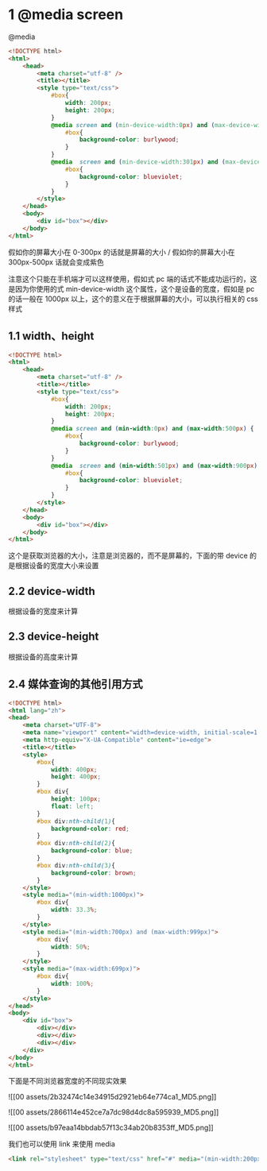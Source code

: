 # 1 @media screen

@media

```html
<!DOCTYPE html>
<html>
	<head>
		<meta charset="utf-8" />
		<title></title>
		<style type="text/css">
			#box{
				width: 200px;
				height: 200px;
			}
			@media screen and (min-device-width:0px) and (max-device-width:300px) {
				#box{
					background-color: burlywood;
				}
			}
			@media  screen and (min-device-width:301px) and (max-device-width:500px) {
				#box{
					background-color: blueviolet;
				}
			}
		</style>
	</head>
	<body>
		<div id="box"></div>
	</body>
</html>

```

假如你的屏幕大小在 0-300px 的话就是屏幕的大小 / 假如你的屏幕大小在 300px-500px 话就会变成紫色

注意这个只能在手机端才可以这样使用，假如式 pc 端的话式不能成功运行的，这是因为你使用的式 min-device-width 这个属性，这个是设备的宽度，假如是 pc 的话一般在 1000px 以上，这个的意义在于根据屏幕的大小，可以执行相关的 css 样式

## 1.1 width、height

```html
<!DOCTYPE html>
<html>
	<head>
		<meta charset="utf-8" />
		<title></title>
		<style type="text/css">
			#box{
				width: 200px;
				height: 200px;
			}
			@media screen and (min-width:0px) and (max-width:500px) {
				#box{
					background-color: burlywood;
				}
			}
			@media  screen and (min-width:501px) and (max-width:900px) {
				#box{
					background-color: blueviolet;
				}
			}
		</style>
	</head>
	<body>
		<div id="box"></div>
	</body>
</html>

```

这个是获取浏览器的大小，注意是浏览器的，而不是屏幕的，下面的带 device 的是根据设备的宽度大小来设置

## 2.2 device-width

根据设备的宽度来计算

## 2.3 device-height

根据设备的高度来计算

## 2.4 媒体查询的其他引用方式

```html
<!DOCTYPE html>
<html lang="zh">
<head>
	<meta charset="UTF-8">
	<meta name="viewport" content="width=device-width, initial-scale=1.0">
	<meta http-equiv="X-UA-Compatible" content="ie=edge">
	<title></title>
	<style>
		#box{
			width: 400px;
			height: 400px;
		}
		#box div{
			height: 100px;
			float: left;
		}
		#box div:nth-child(1){
			background-color: red;
		}
		#box div:nth-child(2){
			background-color: blue;
		}
		#box div:nth-child(3){
			background-color: brown;
		}
	</style>
	<style media="(min-width:1000px)">
		#box div{
			width: 33.3%;
		}
	</style>
	<style media="(min-width:700px) and (max-width:999px)">
		#box div{
			width: 50%;
		}
	</style>
	<style media="(max-width:699px)">
		#box div{
			width: 100%;
		}
	</style>
</head>
<body>
	<div id="box">
		<div></div>
		<div></div>
		<div></div>
	</div>
</body>
</html>
```

下面是不同浏览器宽度的不同现实效果

![[00 assets/2b32474c14e34915d2921eb64e774ca1_MD5.png]]

![[00 assets/2866114e452ce7a7dc98d4dc8a595939_MD5.png]]

![[00 assets/b97eaa14bbdab57f13c34ab20b8353ff_MD5.png]]

我们也可以使用 link 来使用 media

```html
<link rel="stylesheet" type="text/css" href="#" media="(min-width:200px) and (max-width:800px)"/>
```
